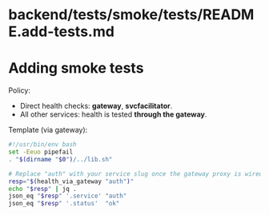 # backend/tests/smoke/tests/README.add-tests.md

# Adding smoke tests

Policy:

- Direct health checks: **gateway**, **svcfacilitator**.
- All other services: health is tested **through the gateway**.

Template (via gateway):

```bash
#!/usr/bin/env bash
set -Eeuo pipefail
. "$(dirname "$0")/../lib.sh"

# Replace "auth" with your service slug once the gateway proxy is wired.
resp="$(health_via_gateway "auth")"
echo "$resp" | jq .
json_eq "$resp" '.service' "auth"
json_eq "$resp" '.status'  "ok"
```
